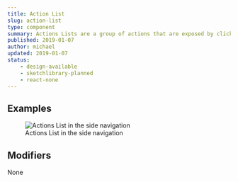 ```yaml
---
title: Action List
slug: action-list
type: component
summary: Actions Lists are a group of actions that are exposed by clicking on a button. Clicking on any action in the Action List immediately executes an action.
published: 2019-01-07
author: michael
updated: 2019-01-07
status:
    - design-available
    - sketchlibrary-planned
    - react-none
---
```


##  Examples

<figure>
    <img src="/static/images/action-list-sidenav.png" alt="Actions List in the side navigation">
    <figcaption>Actions List in the side navigation</figcaption>
</figure>

## Modifiers
None